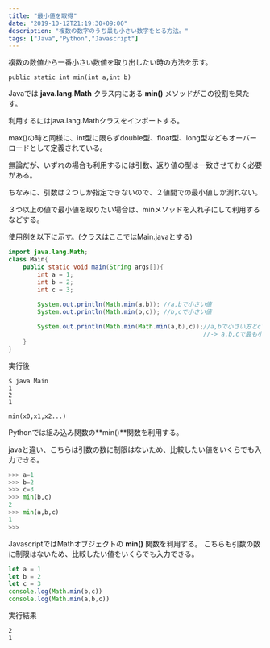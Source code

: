 ```yaml
---
title: "最小値を取得"
date: "2019-10-12T21:19:30+09:00"
description: "複数の数字のうち最も小さい数字をとる方法。"
tags: ["Java","Python","Javascript"]
---
```


複数の数値から一番小さい数値を取り出したい時の方法を示す。

<div class="note_content_by_programming_language" id="note_content_Java">

`public static int min(int a,int b)`

Javaでは **java.lang.Math** クラス内にある **min()** メソッドがこの役割を果たす。

利用するにはjava.lang.Mathクラスをインポートする。

max()の時と同様に、int型に限らずdouble型、float型、long型などもオーバーロードとして定義されている。

無論だが、いずれの場合も利用するには引数、返り値の型は一致させておく必要がある。

ちなみに、引数は２つしか指定できないので、２値間での最小値しか測れない。

３つ以上の値で最小値を取りたい場合は、minメソッドを入れ子にして利用するなどする。

使用例を以下に示す。(クラスはここではMain.javaとする)

```java
import java.lang.Math;
class Main{
	public static void main(String args[]){
		int a = 1;
		int b = 2;
		int c = 3;
		
		System.out.println(Math.min(a,b)); //a,bで小さい値
		System.out.println(Math.min(b,c)); //b,cで小さい値

		System.out.println(Math.min(Math.min(a,b),c));//a,bで小さい方とcで小さい値
													  //-> a,b,cで最も小さい値
	}
}

```

実行後

```
$ java Main
1
2
1
```

</div>
<div class="note_content_by_programming_language" id="note_content_Python">

`min(x0,x1,x2...)`

Pythonでは組み込み関数の**min()**関数を利用する。

javaと違い、こちらは引数の数に制限はないため、比較したい値をいくらでも入力できる。

```python
>>> a=1
>>> b=2
>>> c=3
>>> min(b,c)
2
>>> min(a,b,c)
1
>>> 
```

</div>
<div class="note_content_by_programming_language" id="note_content_Javascript">

JavascriptではMathオブジェクトの **min()** 関数を利用する。
こちらも引数の数に制限はないため、比較したい値をいくらでも入力できる。

```javascript
let a = 1
let b = 2
let c = 3
console.log(Math.min(b,c))
console.log(Math.min(a,b,c))
```

実行結果

```
2
1
```

</div>

